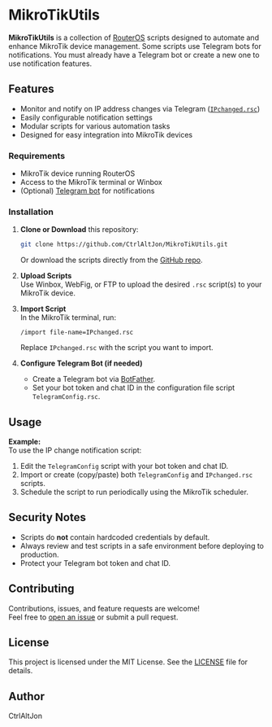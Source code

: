 # MikroTikUtils

**MikroTikUtils** is a collection of [RouterOS](https://mikrotik.com/software) scripts designed to automate and enhance MikroTik device management. Some scripts use Telegram bots for notifications. You must already have a Telegram bot or create a new one to use notification features.


## Features

- Monitor and notify on IP address changes via Telegram ([`IPchanged.rsc`](IPchanged.rsc))
- Easily configurable notification settings
- Modular scripts for various automation tasks
- Designed for easy integration into MikroTik devices


### Requirements

- MikroTik device running RouterOS
- Access to the MikroTik terminal or Winbox
- (Optional) [Telegram bot](https://core.telegram.org/bots#6-botfather) for notifications


### Installation

1. **Clone or Download** this repository:
    ```sh
    git clone https://github.com/CtrlAltJon/MikroTikUtils.git
    ```
    Or download the scripts directly from the [GitHub repo](https://github.com/CtrlAltJon/MikroTikUtils).

2. **Upload Scripts**  
   Use Winbox, WebFig, or FTP to upload the desired `.rsc` script(s) to your MikroTik device.

3. **Import Script**  
   In the MikroTik terminal, run:
    ```
    /import file-name=IPchanged.rsc
    ```
   Replace `IPchanged.rsc` with the script you want to import.

4. **Configure Telegram Bot (if needed)**  
   - Create a Telegram bot via [BotFather](https://core.telegram.org/bots#6-botfather).
   - Set your bot token and chat ID in the configuration file script `TelegramConfig.rsc`.


## Usage

**Example:**  
To use the IP change notification script:
1. Edit the `TelegramConfig` script with your bot token and chat ID.
2. Import or create (copy/paste) both `TelegramConfig` and `IPchanged.rsc` scripts.
3. Schedule the script to run periodically using the MikroTik scheduler.


## Security Notes

- Scripts do **not** contain hardcoded credentials by default.
- Always review and test scripts in a safe environment before deploying to production.
- Protect your Telegram bot token and chat ID.


## Contributing

Contributions, issues, and feature requests are welcome!  
Feel free to [open an issue](https://github.com/yourusername/MikroTikUtils/issues) or submit a pull request.


## License

This project is licensed under the MIT License. See the [LICENSE](LICENSE) file for details.


## Author

CtrlAltJon

